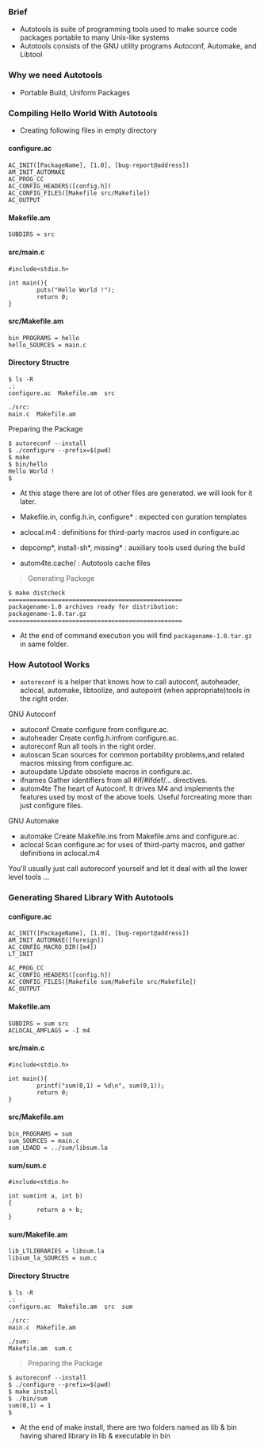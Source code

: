 ### Brief
- Autotools is suite of programming tools used to make source code packages portable to many Unix-like systems
- Autotools consists of the GNU utility programs Autoconf, Automake, and Libtool

### Why we need Autotools

- Portable Build, Uniform Packages

### Compiling Hello World With Autotools

- Creating following files in empty directory

#### configure.ac
```
AC_INIT([PackageName], [1.0], [bug-report@address])
AM_INIT_AUTOMAKE
AC_PROG_CC
AC_CONFIG_HEADERS([config.h])
AC_CONFIG_FILES([Makefile src/Makefile])
AC_OUTPUT
```
#### Makefile.am
```
SUBDIRS = src
```
#### src/main.c
```
#include<stdio.h>

int main(){
        puts("Hello World !");
        return 0;
}
```
#### src/Makefile.am
```
bin_PROGRAMS = hello
hello_SOURCES = main.c
```
#### Directory Structre
```
$ ls -R
.:
configure.ac  Makefile.am  src

./src:
main.c  Makefile.am
```
Preparing the Package

```
$ autoreconf --install
$ ./configure --prefix=$(pwd)
$ make
$ bin/hello
Hello World !
$
```
- At this stage there are lot of other files are generated. we will look for it later.

- Makefile.in, config.h.in, configure* : expected con guration templates
- aclocal.m4 : definitions for third-party macros used in configure.ac
- depcomp*, install-sh*, missing* : auxiliary tools used during the build 
- autom4te.cache/ : Autotools cache files

> Generating Packege

```
$ make distcheck
=================================================
packagename-1.0 archives ready for distribution:
packagename-1.0.tar.gz
=================================================
```
- At the end of command execution you will find `packagename-1.0.tar.gz` in same folder.

### How Autotool Works

- `autoreconf` is a helper that knows how to call autoconf, autoheader, aclocal, automake, libtoolize, and autopoint (when appropriate)tools in the right order.


GNU Autoconf
- autoconf  Create configure from configure.ac.
- autoheader  Create config.h.infrom configure.ac.
- autoreconf  Run all tools in the right order.
- autoscan  Scan sources for common portability problems,and related macros missing from configure.ac.
- autoupdate  Update obsolete macros in configure.ac.
- ifnames  Gather identifiers from all #if/#ifdef/... directives.
- autom4te  The heart of Autoconf. It drives M4 and implements the features used by most of the above tools.  Useful forcreating more than just configure files.

GNU Automake
- automake  Create Makefile.ins from Makefile.ams and configure.ac.
- aclocal  Scan configure.ac for uses of third-party macros, and gather definitions in aclocal.m4 

You'll usually just call autoreconf yourself and let it deal with all the lower level tools ...

### Generating Shared Library With Autotools

#### configure.ac
```
AC_INIT([PackageName], [1.0], [bug-report@address])
AM_INIT_AUTOMAKE([foreign])
AC_CONFIG_MACRO_DIR([m4])
LT_INIT

AC_PROG_CC
AC_CONFIG_HEADERS([config.h])
AC_CONFIG_FILES([Makefile sum/Makefile src/Makefile])
AC_OUTPUT
```
#### Makefile.am
```
SUBDIRS = sum src
ACLOCAL_AMFLAGS = -I m4
```
#### src/main.c
```
#include<stdio.h>

int main(){
        printf("sum(0,1) = %d\n", sum(0,1));
        return 0;
}
```
#### src/Makefile.am
```
bin_PROGRAMS = sum
sum_SOURCES = main.c
sum_LDADD = ../sum/libsum.la
```
#### sum/sum.c
```
#include<stdio.h>

int sum(int a, int b)
{
        return a + b;
}
```
#### sum/Makefile.am
```
lib_LTLIBRARIES = libsum.la
libsum_la_SOURCES = sum.c
```
#### Directory Structre
```
$ ls -R
.:
configure.ac  Makefile.am  src  sum

./src:
main.c  Makefile.am

./sum:
Makefile.am  sum.c
```

> Preparing the Package

```
$ autoreconf --install
$ ./configure --prefix=$(pwd)
$ make install
$ ./bin/sum
sum(0,1) = 1
$
```
- At the end of make install, there are two folders named as lib & bin having shared library in lib & executable in bin
